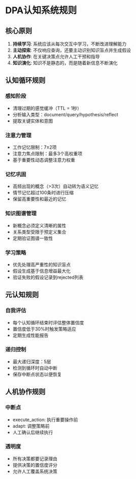 # DPA认知系统规则

## 核心原则

1. **持续学习**: 系统应该从每次交互中学习，不断改进理解能力
2. **主动探索**: 不仅响应查询，还要主动识别知识盲点并生成假设
3. **人机协作**: 在关键决策点允许人工干预和指导
4. **知识演化**: 知识不是静态的，而是随着新信息不断演化

## 认知循环规则

### 感知阶段
- 清理过期的感觉缓冲（TTL = 1秒）
- 分析输入类型：document/query/hypothesis/reflect
- 提取关键实体和意图

### 注意力管理
- 工作记忆限制：7±2项
- 注意力焦点限制：最多3个高权重项
- 基于重要性动态调整注意力权重

### 记忆巩固
- 高频出现的概念（>3次）自动转为语义记忆
- 情节记忆超过100条时进行压缩
- 保留高重要性和最近的记忆

### 知识图谱管理
- 新概念必须定义清晰的属性
- 关系类型受限于预定义集合
- 定期验证图谱一致性

### 学习策略
- 优先处理高严重性的知识盲点
- 假设生成基于信息增益最大化
- 验证失败的假设记录到rejected列表

## 元认知规则

### 自我评估
- 每个认知循环结束时评估整体置信度
- 置信度低于30%时触发策略适应
- 定期生成性能报告

### 递归控制
- 最大递归深度：5层
- 检测到循环时自动中断
- 保存中断点状态以便恢复

## 人机协作规则

### 中断点
- execute_action: 执行重要操作前
- adapt: 调整策略前
- 人工确认后继续执行

### 透明度
- 所有决策都要记录理由
- 提供决策的置信度评分
- 允许人工覆盖系统决策